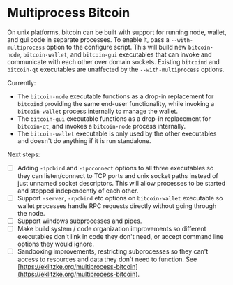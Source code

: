 # Multiprocess Bitcoin

On unix platforms, bitcoin can be built with support for running node, wallet, and gui code in separate processes. To enable it, pass a `--with-multiprocess` option to the configure script. This will build new `bitcoin-node`, `bitcoin-wallet`, and `bitcoin-gui` executables that can invoke and communicate with each other over domain sockets. Existing `bitcoind` and `bitcoin-qt` executables are unaffected by the `--with-multiprocess` options.

Currently:

- The `bitcoin-node` executable functions as a drop-in replacement for `bitcoind` providing the same end-user functionality, while invoking a `bitcoin-wallet` process internally to manage the wallet.
- The `bitcoin-gui` executable functions as a drop-in replacement for `bitcoin-qt`, and invokes a `bitcoin-node` process internally.
- The `bitcoin-wallet` executable is only used by the other executables and doesn't do anything if it is run standalone.

Next steps:

- [ ] Adding `-ipcbind` and `-ipcconnect` options to all three executables so they can listen/connect to TCP ports and unix socket paths instead of just unnamed socket descriptors. This will allow processes to be started and stopped independently of each other.
- [ ] Support `-server`, `-rpcbind` etc options on `bitcoin-wallet` executable so wallet processes handle RPC requests directly without going through the node.
- [ ] Support windows subprocesses and pipes.
- [ ] Make build system / code organization improvements so different executables don't link in code they don't need, or accept command line options they would ignore.
- [ ] Sandboxing improvements, restricting subprocesses so they can't access to resources and data they don't need to function. See [https://eklitzke.org/multiprocess-bitcoin](https://eklitzke.org/multiprocess-bitcoin).
